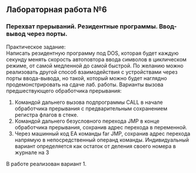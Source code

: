 ## Лабораторная работа №6
### Перехват прерываний. Резидентные программы. Ввод-вывод через порты.

Практическое задание: \
Написать резидентную программу под DOS, которая будет каждую секунду менять
скорость автоповтора ввода символов в циклическом режиме, от самой медленной до
самой быстрой. По желанию можно реализовать другой способ взаимодействия с
устройствами через порты ввода-вывода, но такой, который можно будет
наглядно продемонстрировать на сдаче лаб. работы.
Варианты вызова предшествующего обработчика прерывания:
1. Командой дальнего вызова подпрограммы CALL в начале обработчика
   прерывания с предварительным сохранением регистра флагов в стеке.
2. Командой дальнего безусловного перехода JMP в конце обработчика
   прерывания, сохранив адрес перехода в переменной.
0. Через машинный код EA команды far JMP, сохранив адрес перехода напрямую в
   непосредственный операнд команды.
   Индивидуальный вариант определяется как остаток от деления своего номера в
   журнале на 3

В работе реализован вариант 1.